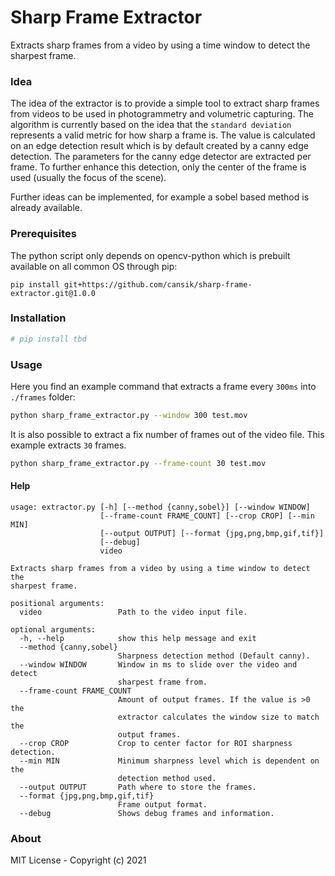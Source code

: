 # Sharp Frame Extractor
Extracts sharp frames from a video by using a time window to detect the sharpest frame.

### Idea
The idea of the extractor is to provide a simple tool to extract sharp frames from videos to be used in photogrammetry and volumetric capturing.
The algorithm is currently based on the idea that the `standard deviation` represents a valid metric for how sharp a frame is. The value is calculated on an edge detection result which is by default created by a canny edge detection. The parameters for the canny edge detector are extracted per frame. To further enhance this detection, only the center of the frame is used (usually the focus of the scene).

Further ideas can be implemented, for example a sobel based method is already available.

### Prerequisites
The python script only depends on opencv-python which is prebuilt available on all common OS through pip:

```
pip install git+https://github.com/cansik/sharp-frame-extractor.git@1.0.0
```

### Installation

```bash
# pip install tbd
```

### Usage

Here you find an example command that extracts a frame every `300ms` into `./frames` folder:

```bash
python sharp_frame_extractor.py --window 300 test.mov
```

It is also possible to extract a fix number of frames out of the video file. This example extracts `30` frames.

```bash
python sharp_frame_extractor.py --frame-count 30 test.mov
```

#### Help

```
usage: extractor.py [-h] [--method {canny,sobel}] [--window WINDOW]
                    [--frame-count FRAME_COUNT] [--crop CROP] [--min MIN]
                    [--output OUTPUT] [--format {jpg,png,bmp,gif,tif}]
                    [--debug]
                    video

Extracts sharp frames from a video by using a time window to detect the
sharpest frame.

positional arguments:
  video                 Path to the video input file.

optional arguments:
  -h, --help            show this help message and exit
  --method {canny,sobel}
                        Sharpness detection method (Default canny).
  --window WINDOW       Window in ms to slide over the video and detect
                        sharpest frame from.
  --frame-count FRAME_COUNT
                        Amount of output frames. If the value is >0 the
                        extractor calculates the window size to match the
                        output frames.
  --crop CROP           Crop to center factor for ROI sharpness detection.
  --min MIN             Minimum sharpness level which is dependent on the
                        detection method used.
  --output OUTPUT       Path where to store the frames.
  --format {jpg,png,bmp,gif,tif}
                        Frame output format.
  --debug               Shows debug frames and information.
```

### About
MIT License - Copyright (c) 2021
